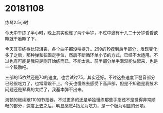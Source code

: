 # 20181108

练琴2.5小时

今天中午练了半小时，晚上其实也练了两个半钟，不过中途有十几二十分钟昏昏欲睡就干脆睡了下。

今天其实练得比较沮丧，各个曲子都没啥提升。299的19摸到后半部分，发现变化多了之后，那种弹和弦固定手位，然后不断循环单小节的方式，已经不太适用。不过也有可能是我只是刚开始练而已，不能太急。前半部分单手渐渐能快起来，也是一个鼓励吧。

三部的15依然还是70的速度，也尝试过75，其实还好。不过这些速度下琶音部分已经很吃力了，也常常跟不上。今天也慢练去感受下高声部，但是不知道是我技术问题还是琴真的太烂了，我基本弹不出来。

海顿的继续跟110的节拍器。不过更多的还是单独慢练那些手指还不是觉得非常顺畅的部分，速度上去之后，明显感觉4指尤为吃力，是一个极为明显的弱项。
